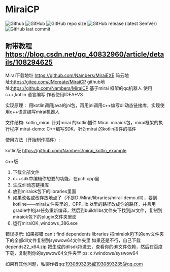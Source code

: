 # MiraiCP #
![Github](https://img.shields.io/badge/Author-Nambers-blue) ![GitHub](https://img.shields.io/github/license/Nambers/MiraiCP) ![GitHub repo size](https://img.shields.io/github/repo-size/Nambers/MiraiCP) ![GitHub release (latest SemVer)](https://img.shields.io/github/v/release/Nambers/MiraiCP) ![GitHub last commit](https://img.shields.io/github/last-commit/Nambers/MiraiCP)
## 附带教程 https://blog.csdn.net/qq_40832960/article/details/108294625 ##
Mirai下载地址 https://github.com/Nambers/MiraiEXE
码云地址:https://gitee.com/JMcreate/MiraiCP
github地址:https://github.com/Nambers/MiraiCP
基于mirai 框架的qq机器人 
使用c++,kotlin 语言编写
作者使用IDEA+VS

实现原理：
用kotlin调用java的jni包，再用jni调用c++编写dll动态链接库，实现使用c++语言编写mirai机器人

文件结构:
kotlin_mirai: 针对mirai 的kotlin插件
Mirai: miraiok包，mirai框架的执行程序
mirai-demo: C++编写SDK，针对mirai 的kotlin插件的插件

使用方法（开始制作插件）:

kotlin版
https://github.com/Nambers/mirai_kotlin_example

c++版
1. 下载全部文件
2. c++sdk中编辑你想要的功能，在pch.cpp里
3. 生成dll动态链接库
4. 放到miraiok包下的libraries里面
5. 如果改名或改存放地点了（不是D:/Mirai/libraries/mirai-demo.dll），要到kotline——mirai文件夹里的，CPP_lib.kt里的路径改成你的路径，并且用gradle中的jar任务重新编译，然后到build/libs文件夹下找到jar文件，复制到miraiok包下的plugin文件夹里面
6. 运行miraiOK_windows_386.exe


错误提示:
如果报错 can't find dependents libraries
把miraiok包下的env文件夹下的全部dll文件复制到syswow64文件夹里
如果还是不行，自己下载depends22_x64.zip 把生成的dllsdk拖进去，查看你的dll文件依赖，然后在百度下载，复制到你的syswow64文件夹里
ps: c:/windows/syswow64

如果有其他问题，私聊作者qq:1930893235或1930893235@qq.com

